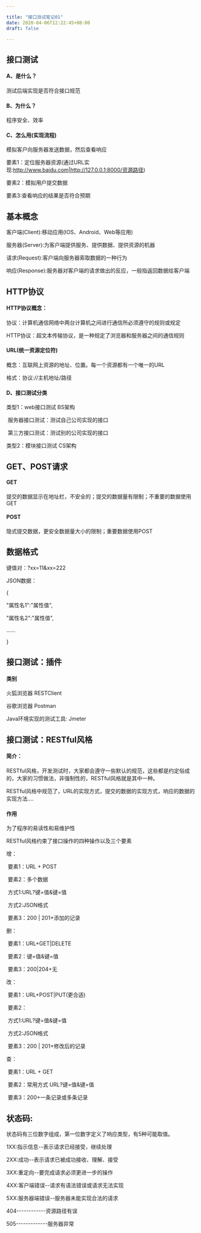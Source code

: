 ```yaml
---

title: "接口测试笔记01"
date: 2020-04-06T12:22:45+08:00
draft: false

---
```


## 接口测试

#### A、是什么？

测试后端实现是否符合接口规范

#### B、为什么？

程序安全、效率

#### C、怎么用(实现流程)

模拟客户向服务器发送数据，然后查看响应

要素1：定位服务器资源(通过URL实现:http://www.baidu.com|http://127.0.0.1:8000/资源路径)

要素2：模拟用户提交数据

要素3:查看响应的结果是否符合预期

## 基本概念

客户端(Client):移动应用(IOS、Android、Web等应用)

服务器(Server):为客户端提供服务、提供数据、提供资源的机器

请求(Request):客户端向服务器索取数据的一种行为

响应(Response):服务器对客户端的请求做出的反应，一般指返回数据给客户端

## HTTP协议

#### HTTP协议概念：

协议：计算机通信网络中两台计算机之间进行通信所必须遵守的规则或规定

HTTP协议：超文本传输协议，是一种规定了浏览器和服务器之间的通信规则

#### URL(统一资源定位符)

概念：互联网上资源的地址、位置。每一个资源都有一个唯一的URL

格式：协议://主机地址/路径

#### D、接口测试分类

类型1：web接口测试  BS架构

​		服务器接口测试：测试自己公司实现的接口

​		第三方接口测试：测试别的公司实现的接口

类型2：模块接口测试  CS架构

## GET、POST请求

#### GET

提交的数据显示在地址栏，不安全的；提交的数据量有限制；不重要的数据使用GET

#### POST

隐式提交数据，更安全数据量大小的限制；重要数据使用POST

## 数据格式

键值对：?xx=11&xx=222

JSON数据：

{

"属性名1":"属性值",

"属性名2":"属性值",

......

}



## 接口测试：插件

#### 类别

火狐浏览器	RESTClient

谷歌浏览器    Postman

Java环境实现的测试工具: Jmeter



## 接口测试：RESTful风格

#### 简介：

RESTful风格，开发测试时，大家都会遵守一些默认的规范，这些都是约定俗成的，大家的习惯做法，非强制性的，RESTful风格就是其中一种。



RESTful风格中规范了，URL的实现方式，提交的数据的实现方式，响应的数据的实现方法....

#### 作用

为了程序的易读性和易维护性

RESTful风格约束了接口操作的四种操作以及三个要素

增：

​	要素1：URL + POST

​	要素2：多个数据

​					方式1:URL?键=值&键=值

​					方式2:JSON格式

​	要素3：200 | 201+添加的记录

删：

​	要素1：URL+GET|DELETE

​	要素2：键=值&键=值

​	要素3：200|204+无

改：

​    要素1：URL+POST|PUT(更合适)

​	要素2：

​					方式1:URL?键=值&键=值

​					方式2:JSON格式

​	要素3：200 | 201+修改后的记录

查：

​    要素1：URL + GET

​	要素2：常用方式 URL?键=值&键=值

​	要素3：200+一条记录或多条记录

## 状态码:

状态码有三位数字组成，第一位数字定义了响应类型，有5种可能取值。

1XX:指示信息--表示请求已经接受，继续处理

2XX:成功--表示请求已被成功接收、理解、接受

3XX:重定向--要完成请求必须更进一步的操作

4XX:客户端错误--请求有语法错误或请求无法实现

5XX:服务器端错误--服务器未能实现合法的请求

404------------资源路径有误

505-------------服务器异常